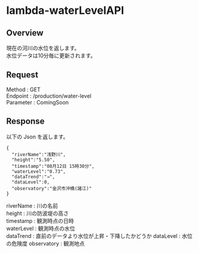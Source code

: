 # lambda-waterLevelAPI

## Overview
現在の河川の水位を返します。  
水位データは10分毎に更新されます。

## Request
Method : GET  
Endpoint : /production/water-level  
Parameter : ComingSoon  

## Response

以下の Json を返します。
~~~
{
  "riverName":"浅野川",
  "height":"5.50",
  "timestamp":"08月12日 15時30分",
  "waterLevel":"0.73",
  "dataTrend":"→",
  "dataLevel":0,
  "observatory":"金沢市沖橋(諸江)"
}
~~~

riverName : 川の名前  
height : 川の防波堤の高さ  
timestamp : 観測時点の日時  
waterLevel : 観測時点の水位  
dataTrend : 直前のデータより水位が上昇・下降したかどうか
dataLevel : 水位の危険度
observatory : 観測地点


